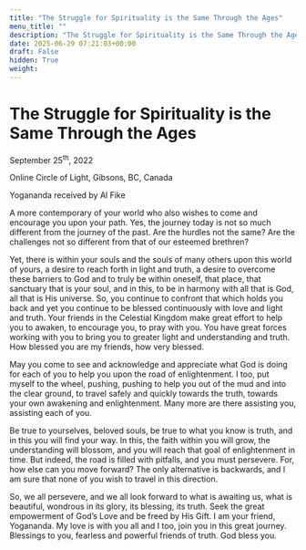 ```yaml
---
title: "The Struggle for Spirituality is the Same Through the Ages"
menu_title: ""
description: "The Struggle for Spirituality is the Same Through the Ages"
date: 2025-06-29 07:21:03+00:00
draft: False
hidden: True
weight:
---
```

# The Struggle for Spirituality is the Same Through the Ages

September 25<sup>th</sup>, 2022

Online Circle of Light, Gibsons, BC, Canada

Yogananda received by Al Fike

A more contemporary of your world who also wishes to come and encourage you upon your path. Yes, the journey today is not so much different from the journey of the past. Are the hurdles not the same? Are the challenges not so different from that of our esteemed brethren?

Yet, there is within your souls and the souls of many others upon this world of yours, a desire to reach forth in light and truth, a desire to overcome these barriers to God and to truly be within oneself, that place, that sanctuary that is your soul, and in this, to be in harmony with all that is God, all that is His universe. So, you continue to confront that which holds you back and yet you continue to be blessed continuously with love and light and truth. Your friends in the Celestial Kingdom make great effort to help you to awaken, to encourage you, to pray with you. You have great forces working with you to bring you to greater light and understanding and truth. How blessed you are my friends, how very blessed.

May you come to see and acknowledge and appreciate what God is doing for each of you to help you upon the road of enlightenment. I too, put myself to the wheel, pushing, pushing to help you out of the mud and into the clear ground, to travel safely and quickly towards the truth, towards your own awakening and enlightenment. Many more are there assisting you, assisting each of you.

Be true to yourselves, beloved souls, be true to what you know is truth, and in this you will find your way. In this, the faith within you will grow, the understanding will blossom, and you will reach that goal of enlightenment in time. But indeed, the road is filled with pitfalls, and you must persevere. For, how else can you move forward? The only alternative is backwards, and I am sure that none of you wish to travel in this direction.

So, we all persevere, and we all look forward to what is awaiting us, what is beautiful, wondrous in its glory, its blessing, its truth. Seek the great empowerment of God’s Love and be freed by His Gift. I am your friend, Yogananda. My love is with you all and I too, join you in this great journey. Blessings to you, fearless and powerful friends of truth. God bless you.

